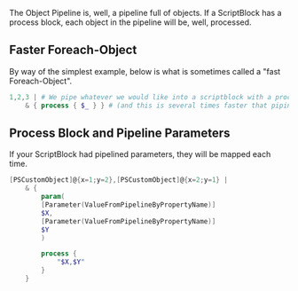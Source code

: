 The Object Pipeline is, well, a pipeline full of objects.
If a ScriptBlock has a process block, each object in the pipeline will be, well, processed.

## Faster Foreach-Object

By way of the simplest example, below is what is sometimes called a "fast Foreach-Object".

~~~PowerShell
1,2,3 | # We pipe whatever we would like into a scriptblock with a process block
    & { process { $_ } } # (and this is several times faster that piping to Foreach-Object)
~~~

## Process Block and Pipeline Parameters

If your ScriptBlock had pipelined parameters, they will be mapped each time.

~~~PowerShell
[PSCustomObject]@{x=1;y=2},[PSCustomObject]@{x=2;y=1} |
    & {
        param(
        [Parameter(ValueFromPipelineByPropertyName)]
        $X,
        [Parameter(ValueFromPipelineByPropertyName)]
        $Y
        )

        process {
            "$X,$Y"
        }
    }
~~~


